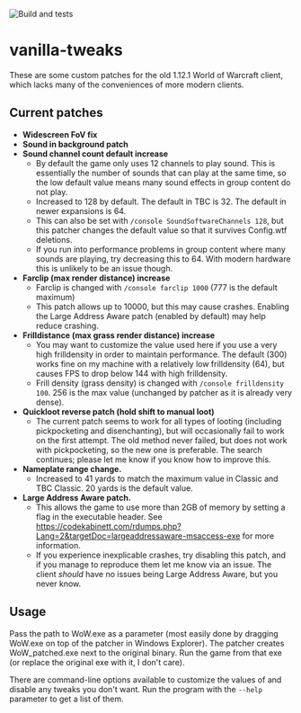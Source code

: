 ![Build and tests](https://github.com/brndd/vanilla-tweaks/actions/workflows/rust.yml/badge.svg)
 
# vanilla-tweaks

These are some custom patches for the old 1.12.1 World of Warcraft client, which lacks many of the conveniences of more modern clients.

## Current patches

- **Widescreen FoV fix**
- **Sound in background patch**
- **Sound channel count default increase**
  - By default the game only uses 12 channels to play sound. This is essentially the number of sounds that can play at the same time, so the low default value means many sound effects in group content do not play.
  - Increased to 128 by default. The default in TBC is 32. The default in newer expansions is 64.
  - This can also be set with `/console SoundSoftwareChannels 128`, but this patcher changes the default value so that it survives Config.wtf deletions.
  - If you run into performance problems in group content where many sounds are playing, try decreasing this to 64. With modern hardware this is unlikely to be an issue though.
- **Farclip (max render distance) increase**
  - Farclip is changed with `/console farclip 1000` (777 is the default maximum)
  - This patch allows up to 10000, but this may cause crashes. Enabling the Large Address Aware patch (enabled by default) may help reduce crashing.
- **Frilldistance (max grass render distance) increase**
  - You may want to customize the value used here if you use a very high frilldensity in order to maintain performance. The default (300) works fine on my machine with a relatively low frilldensity (64), but causes FPS to drop below 144 with high frilldensity.
  - Frill density (grass density) is changed with `/console frilldensity 100`. 256 is the max value (unchanged by patcher as it is already very dense).
- **Quickloot reverse patch (hold shift to manual loot)**
  - The current patch seems to work for all types of looting (including pickpocketing and disenchanting), but will occasionally fail to work on the first attempt. The old method never failed, but does not work with pickpocketing, so the new one is preferable. The search continues; please let me know if you know how to improve this.
- **Nameplate range change.**
  - Increased to 41 yards to match the maximum value in Classic and TBC Classic. 20 yards is the default value.
- **Large Address Aware patch.**
  - This allows the game to use more than 2GB of memory by setting a flag in the executable header. See https://codekabinett.com/rdumps.php?Lang=2&targetDoc=largeaddressaware-msaccess-exe for more information.
  - If you experience inexplicable crashes, try disabling this patch, and if you manage to reproduce them let me know via an issue. The client *should* have no issues being Large Address Aware, but you never know.

## Usage

Pass the path to WoW.exe as a parameter (most easily done by dragging WoW.exe on top of the patcher in Windows Explorer). The patcher creates WoW_patched.exe next to the original binary. Run the game from that exe (or replace the original exe with it, I don't care).

There are command-line options available to customize the values of and disable any tweaks you don't want. Run the program with the `--help` parameter to get a list of them.
